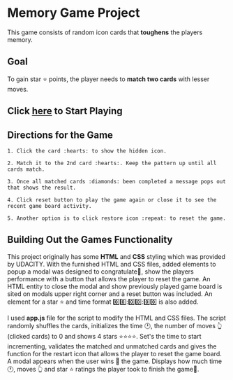# **Memory Game Project**

This game consists of random icon cards that **toughens** the players memory.

## Goal

To gain star :star: points, the player needs to **match two cards** with lesser moves. 

## Click [here](https://rrcanlas.github.io/MeMory-gaMe/) to Start Playing

## Directions for the Game 

	1. Click the card :hearts: to show the hidden icon.

	2. Match it to the 2nd card :hearts:. Keep the pattern up until all cards match.

	3. Once all matched cards :diamonds: been completed a message pops out that shows the result.  

	4. Click reset button to play the game again or close it to see the recent game board activity.

	5. Another option is to click restore icon :repeat: to reset the game.

## Building Out the Games Functionality

This project originally has some **HTML** and **CSS** styling which was provided by UDACITY. With the furnished HTML and CSS files, added elements to popup a modal was designed to congratulate:tada:, show the players performance with a button that allows the player to reset the game. An HTML entity to close the modal and show previously played game board is sited on modals upper right corner and a reset button was included. An element for a star :star: and time format :zero::zero:::zero::zero:::zero::zero: is also added. 

I used **app.js** file for the script to modify the HTML and CSS files. The script randomly shuffles the cards, initializes the time :clock1:, the number of moves :point_up_2:(clicked cards) to 0 and shows 4 stars :star::star::star::star:. Set's the time to start incrementing, validates the matched and unmatched cards and gives the function for the restart icon that allows the player to reset the game board. A modal appears when the user wins :tada: the game. Displays how much time :clock1:, moves :point_up_2: and star :star: ratings the player took to finish the game:slot_machine:.



